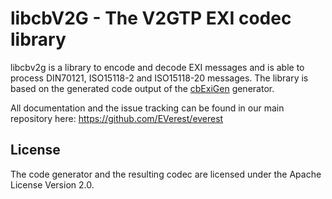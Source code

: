 # libcbV2G - The V2GTP EXI codec library

libcbv2g is a library to encode and decode EXI messages and is able to process DIN70121, ISO15118-2 and ISO15118-20 messages. The library is based on the generated code output of the [cbExiGen](https://github.com/Everest/cbexigen) generator.

All documentation and the issue tracking can be found in our main repository here: https://github.com/EVerest/everest

## License

The code generator and the resulting codec are licensed under the Apache
License Version 2.0.
